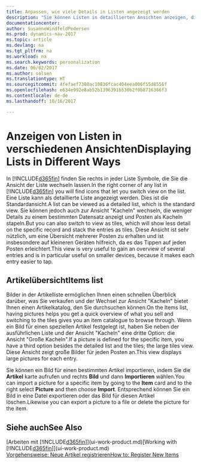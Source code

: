 ```yaml
---
title: Anpassen, wie viele Details in Listen angezeigt werden
description: "Sie können Listen in detaillierten Ansichten anzeigen, die mehr Informationen geben, oder als Kacheln anzeigen, die einfach, dargestellt werden."
documentationcenter: 
author: SusanneWindfeldPedersen
ms.prod: dynamics-nav-2017
ms.topic: article
ms.devlang: na
ms.tgt_pltfrm: na
ms.workload: na
ms.search.keywords: personalization
ms.date: 06/02/2017
ms.author: solsen
ms.translationtype: HT
ms.sourcegitcommit: 4fefaef7380ac10836fcac404eea006f55d8556f
ms.openlocfilehash: e634e992e8ab52b1396391b530b2f0b8716366f3
ms.contentlocale: de-de
ms.lasthandoff: 10/16/2017

---
```

# <a name="displaying-lists-in-different-ways"></a><span data-ttu-id="f9729-103">Anzeigen von Listen in verschiedenen Ansichten</span><span class="sxs-lookup"><span data-stu-id="f9729-103">Displaying Lists in Different Ways</span></span>
<span data-ttu-id="f9729-104">In [!INCLUDE[d365fin](includes/d365fin_md.md)] finden Sie rechts in jeder Liste Symbole, die Sie die Ansicht der Liste wechseln lassen.</span><span class="sxs-lookup"><span data-stu-id="f9729-104">In the right corner of any list in [!INCLUDE[d365fin](includes/d365fin_md.md)] you will find icons that let you switch view on the list.</span></span> <span data-ttu-id="f9729-105">Eine Liste kann als detaillierte Liste angezeigt werden. Dies ist die Standardansicht.</span><span class="sxs-lookup"><span data-stu-id="f9729-105">A list can be viewed as a detailed list, which is the standard view.</span></span> <span data-ttu-id="f9729-106">Sie können jedoch auch zur Ansicht "Kacheln" wechseln, die weniger Details zu einem bestimmten Datensatz anzeigt und Posten als Kacheln stapeln.</span><span class="sxs-lookup"><span data-stu-id="f9729-106">But you can also switch to view as tiles, which will show less detail on the specific record and stack the entries as tiles.</span></span> <span data-ttu-id="f9729-107">Diese Ansicht ist sehr nützlich, um eine Übersicht mehrerer Posten zu erhalten und ist insbesondere auf kleineren Geräten hilfreich, da es das Tippen auf jeden Posten erleichtert.</span><span class="sxs-lookup"><span data-stu-id="f9729-107">This view is very useful to gain an overview of several entries and is in particular useful on smaller devices, because it makes each entry easier to tap.</span></span>

## <a name="items-list"></a><span data-ttu-id="f9729-108">Artikelübersicht</span><span class="sxs-lookup"><span data-stu-id="f9729-108">Items list</span></span>
<span data-ttu-id="f9729-109">Bilder in der Artikelliste ermöglichen Ihnen einen schnellen Überblick darüber, was Sie verkaufen und der Wechsel zur Ansicht "Kacheln" bietet Ihnen einen Artikelkatalog, den Sie durchsuchen können.</span><span class="sxs-lookup"><span data-stu-id="f9729-109">On the Items list, having pictures helps you get a quick overview of what you sell and switching to the tiles gives you an item catalogue to browse through.</span></span> <span data-ttu-id="f9729-110">Wenn ein Bild für einen speziellen Artikel festgelegt ist, haben Sie neben der ausführlichen Liste und der Ansicht "Kacheln" eine dritte Option: die Ansicht "Große Kacheln".</span><span class="sxs-lookup"><span data-stu-id="f9729-110">If a picture is defined for the specific item, you have a third option besides the detailed list and the tiles; the large tiles view.</span></span> <span data-ttu-id="f9729-111">Diese Ansicht zeigt große Bilder für jeden Posten an.</span><span class="sxs-lookup"><span data-stu-id="f9729-111">This view displays large pictures for each entry.</span></span>

<span data-ttu-id="f9729-112">Sie können ein Bild für einen bestimmten Artikel importieren, indem Sie die **Artikel** karte aufrufen und rechts **Bild** und dann **Importieren** wählen.</span><span class="sxs-lookup"><span data-stu-id="f9729-112">You can import a picture for a specific item by going to the **Item** card and to the right select **Picture** and then choose **Import**.</span></span> <span data-ttu-id="f9729-113">Entsprechend können Sie ein Bild in eine Datei exportieren oder das Bild für diesen Artikel löschen.</span><span class="sxs-lookup"><span data-stu-id="f9729-113">Likewise you can export a picture to a file or delete the picture for the item.</span></span>  

## <a name="see-also"></a><span data-ttu-id="f9729-114">Siehe auch</span><span class="sxs-lookup"><span data-stu-id="f9729-114">See Also</span></span>
<span data-ttu-id="f9729-115">[Arbeiten mit [!INCLUDE[d365fin](includes/d365fin_md.md)]](ui-work-product.md)</span><span class="sxs-lookup"><span data-stu-id="f9729-115">[Working with [!INCLUDE[d365fin](includes/d365fin_md.md)]](ui-work-product.md)</span></span>  
[<span data-ttu-id="f9729-116">Vorgehensweise: Neue Artikel registrieren</span><span class="sxs-lookup"><span data-stu-id="f9729-116">How to: Register New Items</span></span>](inventory-how-register-new-items.md)  

